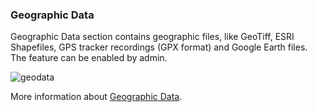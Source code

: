### Geographic Data

Geographic Data section contains geographic files, like GeoTiff, ESRI Shapefiles, GPS tracker recordings (GPX format) and Google Earth files. The feature can be enabled by admin. 


![geodata](https://git.klink.asia/main/k-box/blob/0812b269ae35abc230c71a4bcc839c16ba5dd046/docs/user/images/geodata.png)


More information about [Geographic Data](https://git.klink.asia/main/k-box/blob/update-help-page/plugins/geo/readme.md).